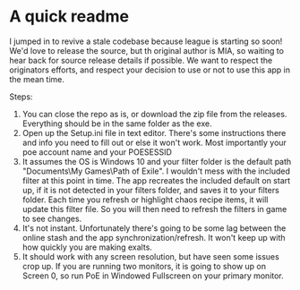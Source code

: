 # A quick readme
I jumped in to revive a stale codebase because league is starting so soon! We'd love to release the source, but th original author is MIA, so waiting to hear back for source release details if possible. We want to respect the originators efforts, and respect your decision to use or not to use this app in the mean time.

Steps:
1) You can close the repo as is, or download the zip file from the releases. Everything should be in the same folder as the exe.
2) Open up the Setup.ini file in text editor. There's some instructions there and info you need to fill out or else it won't work. Most importantly your poe account name and your POESESSID
3) It assumes the OS is Windows 10 and your filter folder is the default path "Documents\My Games\Path of Exile". I wouldn't mess with the included filter at this point in time. The app recreates the included default on start up, if it is not detected in your filters folder, and saves it to your filters folder. Each time you refresh or highlight chaos recipe items, it will update this filter file. So you will then need to refresh the filters in game to see changes.
4) It's not instant. Unfortunately there's going to be some lag between the online stash and the app synchronization/refresh. It won't keep up with how quickly you are making exalts.
5) It should work with any screen resolution, but have seen some issues crop up. If you are running two monitors, it is going to show up on Screen 0, so run PoE in Windowed Fullscreen on your primary monitor.

